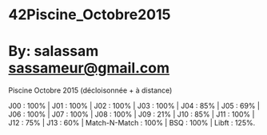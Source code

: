 # 42Piscine_Octobre2015
# By: salassam <sassameur@gmail.com>

Piscine Octobre 2015 (décloisonnée + à distance)

J00 : 100% | J01 : 100% | J02 : 100% | J03 : 100% | J04 : 85% | J05 : 69% |
 J06 : 100% | J07 : 100% | J08 : 100% | J09 : 21% | J10 : 85% | J11 : 100% |
 J12 : 75% | J13 : 60% | Match-N-Match : 100% | BSQ : 100% | Libft : 125%.
